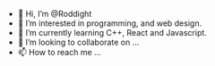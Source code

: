 - 👋 Hi, I’m @Roddight
- 👀 I’m interested in programming, and web design.
- 🌱 I’m currently learning C++, React and Javascript.
- 💞️ I’m looking to collaborate on ...
- 📫 How to reach me ...

<!---
Roddight/Roddight is a ✨ special ✨ repository because its `README.md` (this file) appears on your GitHub profile.
You can click the Preview link to take a look at your changes.
--->
